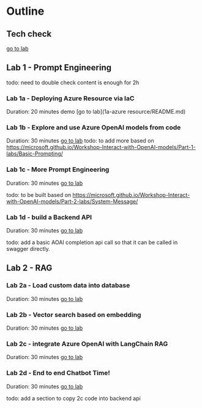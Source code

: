 
# Outline


## Tech check

[go to lab](0a-tech-check/README.md)


## Lab 1 - Prompt Engineering

todo: need to double check content is enough for 2h

### Lab 1a - Deploying Azure Resource via IaC

Duration: 20 minutes demo [go to lab](1a-azure resource/README.md)

### Lab 1b - Explore and use Azure OpenAI models from code

Duration: 30 minutes [go to lab](1b-prompt-p1/README.md)
todo: to add more based on https://microsoft.github.io/Workshop-Interact-with-OpenAI-models/Part-1-labs/Basic-Prompting/

### Lab 1c - More Prompt Engineering

Duration: 30 minutes [go to lab](1c-prompt-p2/README.md)

todo: to be built based on https://microsoft.github.io/Workshop-Interact-with-OpenAI-models/Part-2-labs/System-Message/

### Lab 1d - build a Backend API

Duration: 30 minutes [go to lab](1d-backend-api/README.md)

todo: add a basic AOAI completion api call so that it can be called in swagger directly. 


## Lab 2 - RAG 

### Lab 2a - Load custom data into database

Duration: 30 minutes [go to lab](2a_rag_load_data/README.md)

### Lab 2b - Vector search based on embedding

Duration: 30 minutes [go to lab](2b_rag_vector_search/README.md)


### Lab 2c - integrate Azure OpenAI with LangChain RAG

Duration: 30 minutes [go to lab](2c_rag_langchain/README.md)


### Lab 2d - End to end Chatbot Time!

Duration: 30 minutes [go to lab](2d-rag_chatbot/README.md)

todo: add a section to copy 2c code into backend api 

